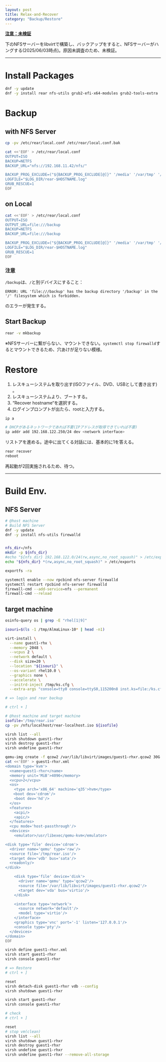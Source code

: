```yaml
---
layout: post
title: Relax-and-Recover
category: "Backup/Restore"
---
```


**<u>注意：未検証</u>**

下のNFSサーバーをlibvirtで構築し、バックアップをすると、NFSサーバーがハングする(2025/06/03時点)。原因未調査のため、未検証。

---

# Install Packages

```sh
dnf -y update
dnf -y install rear nfs-utils grub2-efi-x64-modules grub2-tools-extra
```

# Backup

## with NFS Server

```sh
cp -pv /etc/rear/local.conf /etc/rear/local.conf.bak

cat <<'EOF' > /etc/rear/local.conf
OUTPUT=ISO
BACKUP=NETFS
BACKUP_URL="nfs://192.168.11.42/nfs/"

BACKUP_PROG_EXCLUDE=("${BACKUP_PROG_EXCLUDE[@]}" '/media' '/var/tmp' '/var/crash' '/kdump')
LOGFILE="$LOG_DIR/rear-$HOSTNAME.log"
GRUB_RESCUE=1
EOF
```



## on Local

```sh
cat <<'EOF' > /etc/rear/local.conf
OUTPUT=ISO
OUTPUT_URL=file:///backup
BACKUP=NETFS
BACKUP_URL=file:///backup

BACKUP_PROG_EXCLUDE=("${BACKUP_PROG_EXCLUDE[@]}" '/media' '/var/tmp' '/var/crash' '/kdump' '/backup')
LOGFILE="$LOG_DIR/rear-$HOSTNAME.log"
GRUB_RESCUE=1
EOF
```

### 注意

`/backup`は、`/`と別デバイスにすること：

```
ERROR: URL 'file:///backup' has the backup directory '/backup' in the '/' filesystem which is forbidden.
```
のエラーが発生する。

## Start Backup

```sh
rear -v mkbackup
```

※NFSサーバーに繋がらない、マウントできない。`systemctl stop firewalld`するとマウントできるため、穴あけが足りない模様。

# Restore

1. レスキューシステムを取り出す(ISOファイル、DVD、USBとして書き出す) 。
1. レスキューシステムより、ブートする。
1. “Recover hostname“を選択する。
1. ログインプロンプトが出たら、rootと入力する。

```sh
ip a

# DHCPがあるネットワークであれば不要(IPアドレスが取得できていれば不要)
ip addr add 192.168.122.250/24 dev <network interface>
```

リストアを進める。途中に出てくる対話には、基本的に1を答える。

```sh
rear recover
reboot
```

再起動が2回実施されるため、待つ。

---

# Build Env.

## NFS Server

```sh
# @host machine
# Build NFS Server
dnf -y update
dnf -y install nfs-utils firewalld


nfs_dir=/nfs
mkdir -p ${nfs_dir}
#echo "${nfs_dir} 192.168.122.0/24(rw,async,no_root_squash)" > /etc/exports
echo "${nfs_dir} *(rw,async,no_root_squash)" > /etc/exports

exportfs -ra

systemctl enable --now rpcbind nfs-server firewalld
systemctl restart rpcbind nfs-server firewalld
firewall-cmd --add-service=nfs --permanent
firewall-cmd --reload
```




## target machine


```sh
osinfo-query os | grep -E "rhel[1|9]"

isouri=$(ls -1 /tmp/AlmaLinux-10* | head -n1)

virt-install \
  --name guest1-rhx \
  --memory 2048 \
  --vcpus 2 \
  --network default \
  --disk size=20 \
  --location "${isouri}" \
  --os-variant rhel10.0 \
  --graphics none \
  --accelerate \
  --initrd-inject /tmp/ks.cfg \
  --extra-args "console=tty0 console=ttyS0,115200n8 inst.ks=file:/ks.cfg"

# => login and rear backup

# ctrl + ]
```

```sh
# @host machine and target machine
isofile='/tmp/rear.iso'
cp -pv /nfs/localhost/rear-localhost.iso ${isofile}

virsh list --all
virsh shutdown guest1-rhxr
virsh destroy guest1-rhxr
virsh undefine guest1-rhxr

qemu-img create -f qcow2 /var/lib/libvirt/images/guest1-rhxr.qcow2 30G
cat <<'EOF' > guest1-rhxr.xml
<domain type='kvm'>
  <name>guest1-rhxr</name>
  <memory unit='MiB'>4096</memory>
  <vcpu>2</vcpu>
  <os>
    <type arch='x86_64' machine='q35'>hvm</type>
　  <boot dev='cdrom'/>
    <boot dev='hd'/>
  </os>
  <features>
    <acpi/>
    <apic/>
  </features>
  <cpu mode='host-passthrough'/>
  <devices>
    <emulator>/usr/libexec/qemu-kvm</emulator>

<disk type='file' device='cdrom'>
  <driver name='qemu' type='raw'/>
  <source file='/tmp/rear.iso'/>
  <target dev='vdb' bus='sata'/>
  <readonly/>
</disk>

    <disk type='file' device='disk'>
      <driver name='qemu' type='qcow2'/>
      <source file='/var/lib/libvirt/images/guest1-rhxr.qcow2'/>
      <target dev='vda' bus='virtio'/>
    </disk>

    <interface type='network'>
      <source network='default'/>
      <model type='virtio'/>
    </interface>
    <graphics type='vnc' port='-1' listen='127.0.0.1'/>
    <console type='pty'/>
  </devices>
</domain>
EOF

virsh define guest1-rhxr.xml
virsh start guest1-rhxr
virsh console guest1-rhxr

# => Restore
# ctrl + ]

reset
virsh detach-disk guest1-rhxr vdb --config
virsh shutdown guest1-rhxr

virsh start guest1-rhxr
virsh console guest1-rhxr

# check
# ctrl + ]

reset
# stop vm(clean)
virsh list --all
virsh shutdown guest1-rhxr
virsh destroy guest1-rhxr
virsh undefine guest1-rhxr
virsh undefine guest1-rhxr --remove-all-storage
```
